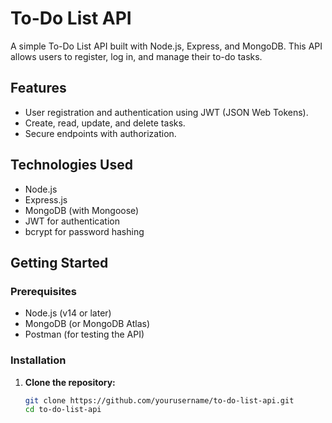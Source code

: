 # To-Do List API

A simple To-Do List API built with Node.js, Express, and MongoDB. This API allows users to register, log in, and manage their to-do tasks.

## Features

- User registration and authentication using JWT (JSON Web Tokens).
- Create, read, update, and delete tasks.
- Secure endpoints with authorization.
  
## Technologies Used

- Node.js
- Express.js
- MongoDB (with Mongoose)
- JWT for authentication
- bcrypt for password hashing

## Getting Started

### Prerequisites

- Node.js (v14 or later)
- MongoDB (or MongoDB Atlas)
- Postman (for testing the API)

### Installation

1. **Clone the repository:**

   ```bash
   git clone https://github.com/yourusername/to-do-list-api.git
   cd to-do-list-api
